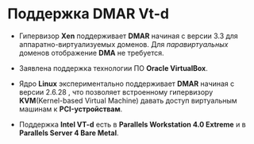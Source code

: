
# Поддержка DMAR Vt-d

+ Гипервизор **Xen** поддерживает **DMAR** начиная с версии 3.3 для аппаратно-виртуализуемых доменов. Для *паравиртуальных* доменов отображение **DMA** не требуется.

+ Заявлена поддержка технологии ПО **Oracle VirtualBox**.

+ Ядро **Linux** экспериментально поддерживает **DMAR** начиная с версии 2.6.28 , что позволяет встроенному гипервизору **KVM**(Kernel-based Virtual Machine)  давать доступ виртуальным машинам к **PCI-устройствам**.

+ Поддержка **Intel VT-d** есть в **Parallels Workstation 4.0 Extreme** и в **Parallels Server 4 Bare Metal**.

